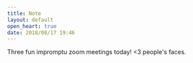 ```yaml
---
title: Note
layout: default
open_heart: true
date: 2018/08/17 19:46
---
```


Three fun impromptu zoom meetings today! <3 people's faces.
